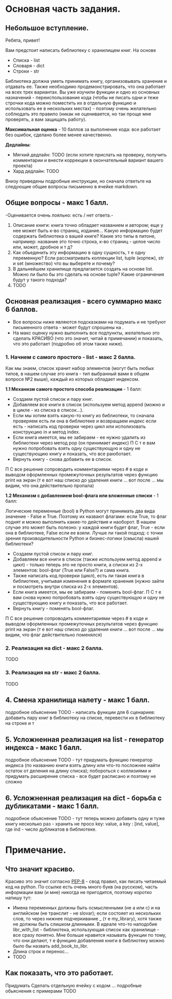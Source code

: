 # Основная часть задания.

## Небольшое вступление.

Ребята, привет!

Вам предстоит написать библиотеку с хранилищем книг. На основе

- Списка - list
- Словаря - dict 
- Строки - str 

Библиотека должна уметь принимать книгу, организовывать хранение и отдавать ее. Также необходимо продемонстрировать, что она работает на всех трех вариантах. Вы уже изучили функции и одно из основных назначений - переиспользование кода (чтобы не писать одни и теже строчки кода можно поместить их в отдельную функцию и использовать ее в нескольких местах) - поэтому очень желательно соблюдать это правило (никак не оценивается, но так проще мне проверять, а вам защищать работу).

**Максимальная оценка** - 10 баллов за выполнение кода: все работает без ошибок, сделано более менее качественно.

**Дедлайны**:
- Мягкий дедлайн: TODO (если хотите прислать на проверку, получить комментарии и внести коррекции в окончательный вариант вашего проекта)
- Хард дедлайн: TODO

Внизу приведены подробные инструкции, но сначала ответьте на следующие общие вопросы письменно в ячейке markdown. 

## Общие вопросы - макс 1 балл. 

-Оценивается очень лояльно: есть / нет ответа.-

1. Описание книги: книга точно обладает названием и автором; еще у нее может быть к-во страниц, издание… Какую информацию будет содержать библиотека о вашей книге? Какие это типы в питоне, например: название это точно строка, к-во страниц - целое число или, может, дробное и т д? 
2. Как обьединить эту информацию в одну сущность, т е одну переменную? Если рассматривать коллекции list, tuple (кортеж), str и set (множество) что вы выберете и почему?
3. В дальнейшем хранилище предлагается создать на основе list. Можно ли было бы это сделать на основе tuple? Какие ограничения будут у такого подхода? 
4. TODO

## Основная реализация - всего суммарно макс 6 баллов. 

- Все вопросы ниже являются подсказками на подумать и не требуют письменного ответа - может будут спрошены на .
- На макс оценку нужно выполнить все подпункты, желательно это сделать КРАСИВО (что это значит, читай в примечании) и показать, что это работает (подробно об этом также ниже).

### 1. Начнем с самого простого - list - макс 2 балла. 

Как мы знаем, список хранит набор элементов (могут быть любых типов, в нашем случае это книга - тип выбранный вами в общем вопросе №2 выше), каждый из которых обладает индексом. 

**1.1 Механизм самого простого способа реализации** - 1 балл:

- Создаем пустой список и пару книг.
- Добавляем все книги в список (используем метод append (можно и в цикле - из списка в список...).
- Если мы хотим взять какую-то книгу из библиотеки, то сначала проверяем есть ли она в библиотеке и возвращаем индекс если есть - написать код проверки через цикл или исполизовать конструкцию in и метод index.
- Если книга имеется, мы ее забираем - ее нужно удалить из библиотеки через метод pop (он принимает индекс) П С т е вам нужно попробовать взять одну существующую и одну не существующию книгу и показать, что все раюботает.
- Вернуть книгу - снова добавить ее в список. 

П С все решение сопроводить комментариями через # в коде и выводом оформленных промежуточных результатов через функцию print на экран (т е вот наш списко до удаления книги ... вот после ... мы видим, что она действительно пропала) 

**1.2 Механизм с добавлением bool-флага или вложенные списки** - 1 балл: 

Логические переменные (bool) в Python могут принимать два вида значение - False и True. Поэтому их назвают флагами: если True, то флаг поднят и можно выполнить какие-то действия и наоборот. В нашем случае это может быть полезно: у каждой книги будет флаг, True - если она в библиотеке, False если ее взяли. Лучше ли такой подход: с точки зрения производительности Python и бизнес-логики (смысла) нашей библиотеки?

- Создаем пустой список и пару книг.
- Добавляем все книги в список (также используем метод append и цикл) - только теперь это не просто книги, а списки из 2-х элементов: bool-флаг (True или False?) и сама книга.
- Также написать код проверки (цикл), есть ли такая книга в библиотеке, учитывая изменения в формате хранения (нужно зайти и посмотреть внутри списка из 2-х элементов).
- Если книга имеется, мы ее забираем - поменять bool-флаг. П С т е вам снова нужно попробовать взять одну существующую и одну не существующию книгу и показать, что все работает.
- Вернуть книгу - поменять bool-флаг.

П С все решение сопроводить комментариями через # в коде и выводом оформленных промежуточных результатов через функцию print на экран (т е вот наш списко до удаления книги ... вот после ... мы видим, что флаг действительно поменялся)

### 2. Реализация на dict - макс 2 балла. 

TODO

### 3. Реализация на str - макс 2 балла.

TODO

## 4. Смена хранилища налету - макс 1 балл.

подробное обьяснение TODO - написать функции для 6 сценариев: добавить пару книг в библиотеку на списке, перевести их в библиотеку на строке и т 

## 5. Усложненная реализация на list - генератор индекса - макс 1 балл.

подробное обьяснение TODO - тут придумать функцию генератор индекса (по названию книги взять длину или что-то посложнее найти остаток от деления на длину списка); побороться с коллизиями и придумать расширение списка - все будет расписано и поэтому не сложно


## 6. Усложненная реализация на dict - борьба с дубликатами - макс 1 балл.

подробное обьяснение TODO - тут теперь можно добавить одну и туже книгу несколько раз - хранить не просо key: value, a key : [ind, value], где ind - число дубликатов в библиотеке.

# Примечание.

## Что значит красиво.

Красиво это значит согласно [PEP-8](https://pythonworld.ru/osnovy/pep-8-rukovodstvo-po-napisaniyu-koda-na-python.html) - свод правил, как писать читаемый код на python. По ссылке есть очень много букв (на русском), часть информации вам (и мне) никогда не пригодится, поэтому коротко напишу тут:

- Имена переменных должны быть осмысленными (не а или с) и на английском (не транслит - не slovar); если состояет из нескольких слов, то через нижнее подчеркивание _ (т е my_library), хотя также не должны быть слишком длинными. В идеале что-то наподобие libr_with_list - библиотека, использующая список как хранилище - все сразу понятно. Мне больше нравится называть функции по тому, что они делают, т е функцию добавления книги в библиотеку можно было бы назвать add_book_to_libr. 
- Длина строк и перенос...
- TODO

## Как показать, что это работает. 

Придумать Сделать отдельную ячейку с кодом ... подробные обьяснения с примерами TODO

